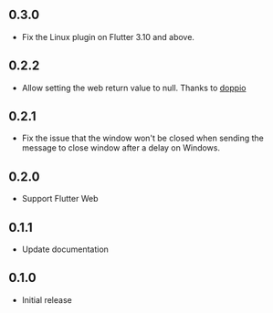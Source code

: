 ## 0.3.0

- Fix the Linux plugin on Flutter 3.10 and above.

## 0.2.2

- Allow setting the web return value to null. Thanks to [doppio](https://github.com/doppio)

## 0.2.1

- Fix the issue that the window won't be closed when sending the message to close window after a delay on Windows.

## 0.2.0

- Support Flutter Web

## 0.1.1

- Update documentation

## 0.1.0

- Initial release
